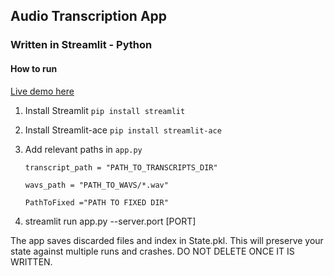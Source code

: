 ## Audio Transcription App 

### Written in Streamlit - Python

#### How to run

[Live demo here](https://s4a.streamlit.io/codeghees/streamlittranscriptionapp/master/app.py/+/)

1. Install Streamlit `pip install streamlit`
2. Install Streamlit-ace `pip install streamlit-ace`
3. Add relevant paths in `app.py`

      `transcript_path = "PATH_TO_TRANSCRIPTS_DIR"`

      `wavs_path = "PATH_TO_WAVS/*.wav"`

      `PathToFixed ="PATH TO FIXED DIR"`
4. streamlit run app.py --server.port [PORT]

The app saves discarded files and index in State.pkl.
This will preserve your state against multiple runs and crashes.
DO NOT DELETE ONCE IT IS WRITTEN.
